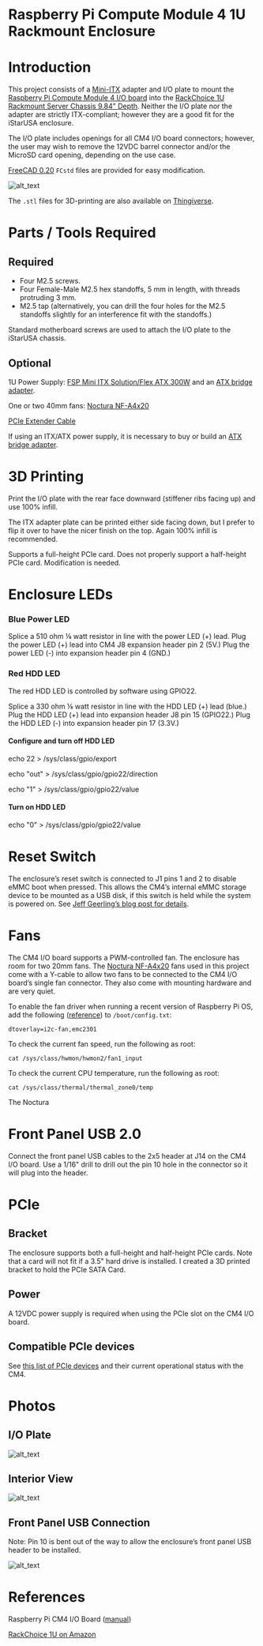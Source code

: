 # Raspberry Pi Compute Module 4 1U Rackmount Enclosure


# Introduction

This project consists of a [Mini-ITX](https://en.wikipedia.org/wiki/Mini-ITX) adapter and I/O plate to mount the [Raspberry Pi Compute Module 4 I/O board](https://www.raspberrypi.com/products/compute-module-4-io-board/) into the [RackChoice 1U Rackmount Server Chassis 9.84" Depth](https://www.amazon.com/dp/B0B3MG34D1).  Neither the I/O plate nor the adapter are strictly ITX-compliant; however they are a good fit for the iStarUSA enclosure.

The I/O plate includes openings for all CM4 I/O board connectors; however, the user may wish to remove the 12VDC barrel connector and/or the MicroSD card opening, depending on the use case.

[FreeCAD 0.20](https://www.freecad.org/) `FCstd` files are provided for easy modification.

![alt_text](https://raw.githubusercontent.com/hharte/rpi-cm4-1u-rack/main/photos/rpi_cm4_1u_rear.jpg "image_tooltip")

The `.stl` files for 3D-printing are also available on [Thingiverse](https://www.thingiverse.com/thing:5500278).


# Parts / Tools Required


## Required



* Four M2.5 screws.
* Four Female-Male M2.5 hex standoffs, 5 mm in length, with threads protruding 3 mm.
* M2.5 tap (alternatively, you can drill the four holes for the M2.5 standoffs slightly for an interference fit with the standoffs.)

Standard motherboard screws are used to attach the I/O plate to the iStarUSA chassis.


## Optional

1U Power Supply: [FSP Mini ITX Solution/Flex ATX 300W](https://www.amazon.com/dp/B08J2NDBWY) and an [ATX bridge adapter](https://www.amazon.com/SDTC-Tech-Starter-Without-Motherboard/dp/B07X9SVB5K).

One or two 40mm fans: [Noctura NF-A4x20](https://www.amazon.com/dp/B071W93333)

[PCIe Extender Cable](https://www.amazon.com/dp/B07TBLRZYJ)

If using an ITX/ATX power supply, it is necessary to buy or build an [ATX bridge adapter](https://www.amazon.com/SDTC-Tech-Starter-Without-Motherboard/dp/B07X9SVB5K).


# 3D Printing

Print the I/O plate with the rear face downward (stiffener ribs facing up) and use 100% infill.

The ITX adapter plate can be printed either side facing down, but I prefer to flip it over to have the nicer finish on the top.  Again 100% infill is recommended.

Supports a full-height PCIe card.  Does not properly support a half-height PCIe card.  Modification is needed.


# Enclosure LEDs


### Blue Power LED

Splice a 510 ohm ⅛ watt resistor in line with the power LED (+) lead.  Plug the power LED (+) lead into CM4 J8 expansion header pin 2 (5V.)  Plug the power LED (-)  into expansion header pin 4 (GND.)


### Red HDD LED

The red HDD LED is controlled by software using GPIO22.

Splice a 330 ohm ⅛ watt resistor in line with the HDD LED (+) lead (blue.)  Plug the HDD LED (+) lead into expansion header J8 pin 15 (GPIO22.)  Plug the HDD LED (-)  into expansion header pin 17 (3.3V.)


#### Configure and turn off HDD LED

echo 22 > /sys/class/gpio/export

echo "out" > /sys/class/gpio/gpio22/direction 

echo "1" > /sys/class/gpio/gpio22/value 


#### Turn on HDD LED

echo "0" > /sys/class/gpio/gpio22/value 


# Reset Switch

The enclosure’s reset switch is connected to J1 pins 1 and 2 to disable eMMC boot when pressed.  This allows the CM4’s internal eMMC storage device to be mounted as a USB disk, if this switch is held while the system is powered on.  See [Jeff Geerling’s blog post for details](https://www.jeffgeerling.com/blog/2020/how-flash-raspberry-pi-os-compute-module-4-emmc-usbboot).


# Fans

The CM4 I/O board supports a PWM-controlled fan.  The enclosure has room for two 20mm fans.  The [Noctura NF-A4x20](https://www.amazon.com/dp/B071W93333) fans used in this project come with a Y-cable to allow two fans to be connected to the CM4 I/O board’s single fan connector.  They also come with mounting hardware and are very quiet.

To enable the fan driver when running a recent version of Raspberry Pi OS, add the following ([reference](https://github.com/raspberrypi/linux/issues/4632#issuecomment-1138400686)) to `/boot/config.txt`:


```
dtoverlay=i2c-fan,emc2301
```


To check the current fan speed, run the following as root:


```
cat /sys/class/hwmon/hwmon2/fan1_input
```


To check the current CPU temperature, run the following as root:


```
cat /sys/class/thermal/thermal_zone0/temp
```


The Noctura 


# Front Panel USB 2.0

Connect the front panel USB cables to the 2x5 header at J14 on the CM4 I/O board.  Use a 1/16" drill to drill out the pin 10 hole in the connector so it will plug into the header.


# PCIe


## Bracket

The enclosure supports both a full-height and half-height PCIe cards. Note that a card will not fit if a 3.5" hard drive is installed. I created a 3D printed bracket to hold the PCIe SATA Card.


## Power

A 12VDC power supply is required when using the PCIe slot on the CM4 I/O board.


## Compatible PCIe devices

See [this list of PCIe devices](https://pipci.jeffgeerling.com/) and their current operational status with the CM4.


# Photos


## I/O Plate

![alt_text](https://raw.githubusercontent.com/hharte/rpi-cm4-1u-rack/main/photos/rpi_cm4_1u_io_plate.jpg "image_tooltip")


## Interior View

![alt_text](https://raw.githubusercontent.com/hharte/rpi-cm4-1u-rack/main/photos/rpi_cm4_1u_inside.jpg "image_tooltip")


## Front Panel USB Connection

Note: Pin 10 is bent out of the way to allow the enclosure’s front panel USB header to be installed.

![alt_text](https://raw.githubusercontent.com/hharte/rpi-cm4-1u-rack/main/photos/rpi_cm4_1u_fp_usb.jpg "image_tooltip")


# References

Raspberry Pi CM4 I/O Board ([manual](https://datasheets.raspberrypi.com/cm4io/cm4io-datasheet.pdf))

[RackChoice 1U on Amazon](https://www.amazon.com/dp/B0B3MG34D1)
